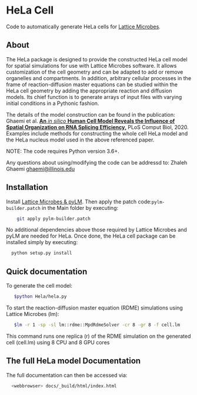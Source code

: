 # HeLa Cell

Code to automatically generate HeLa cells for [Lattice Microbes](http://faculty.scs.illinois.edu/schulten/Software2.0.html).

## About
The HeLa package is designed to provide the constructed HeLa cell model for spatial simulations for use with Lattice Microbes software. It allows customization of the cell geometry and can be adapted to add or remove organelles and compartments. In addition, arbitrary cellular processes in the frame of reaction-diffusion master equations can be studied within the HeLa cell geometry by adding the appropriate reaction and diffusion models. Its chief function is to generate arrays of input files with varying initial conditions in a Pythonic fashion.

The details of the model construction can be found in the publication: Ghaemi et al. [**An** *in silico* **Human Cell Model Reveals the Influence of Spatial Organization on RNA Splicing Efficiency,**](https://journals.plos.org/ploscompbiol/article?id=10.1371/journal.pcbi.1007717) PLoS Comput Biol, 2020. Examples include methods for constructing the whole cell HeLa model and the HeLa nucleus model used in the above referenced paper.

NOTE: The code requires Python version 3.6+.

Any questions about using/modifying the code can be addressd to: Zhaleh Ghaemi ghaemi@illinois.edu

## Installation
Install [Lattice Microbes & pyLM](http://faculty.scs.illinois.edu/schulten/Software2.0.html). Then apply the patch code:`pylm-builder.patch` in the Main folder by executing:

``` bash
    git apply pylm-builder.patch
````

No additional dependencies above those required by Lattice Microbes and pyLM are needed for HeLa. Once done, the HeLa cell package can be installed simply by executing:

```bash
  python setup.py install
```
## Quick documentation

To generate the cell model:

```bash
   $python Hela/hela.py
```
To start the reaction-diffusion master equation (RDME) simulations using Lattice Microbes (lm): 

```bash
   $lm -r 1 -sp -sl lm::rdme::MpdRdmeSolver -cr 8 -gr 8 -f cell.lm 
```
This command runs one replica (r) of the RDME simulation on the generated cell (cell.lm) using 8 CPU and 8 GPU cores

## The full HeLa model Documentation

The full documentation can then be accessed via:

```bash
  <webbrowser> docs/_build/html/index.html
```


